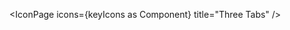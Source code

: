 <script lang="ts">
  import type { Component } from 'svelte';
  import { IconPage, filterIconsByKeyword } from 'runes-webkit'
  import * as icons from 'runes-webkit'
  const keywordsToInclude = 'Solid';
  const keyIcons = filterIconsByKeyword(icons, keywordsToInclude);
</script>

<IconPage icons={keyIcons as Component} title="Three Tabs" />